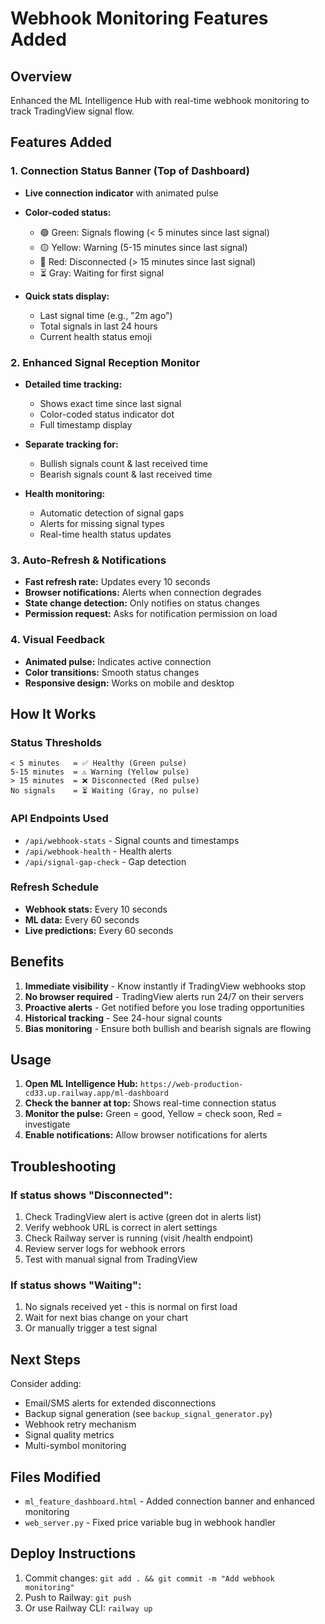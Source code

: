# Webhook Monitoring Features Added

## Overview
Enhanced the ML Intelligence Hub with real-time webhook monitoring to track TradingView signal flow.

## Features Added

### 1. Connection Status Banner (Top of Dashboard)
- **Live connection indicator** with animated pulse
- **Color-coded status:**
  - 🟢 Green: Signals flowing (< 5 minutes since last signal)
  - 🟡 Yellow: Warning (5-15 minutes since last signal)
  - 🔴 Red: Disconnected (> 15 minutes since last signal)
  - ⏳ Gray: Waiting for first signal

- **Quick stats display:**
  - Last signal time (e.g., "2m ago")
  - Total signals in last 24 hours
  - Current health status emoji

### 2. Enhanced Signal Reception Monitor
- **Detailed time tracking:**
  - Shows exact time since last signal
  - Color-coded status indicator dot
  - Full timestamp display
  
- **Separate tracking for:**
  - Bullish signals count & last received time
  - Bearish signals count & last received time
  
- **Health monitoring:**
  - Automatic detection of signal gaps
  - Alerts for missing signal types
  - Real-time health status updates

### 3. Auto-Refresh & Notifications
- **Fast refresh rate:** Updates every 10 seconds
- **Browser notifications:** Alerts when connection degrades
- **State change detection:** Only notifies on status changes
- **Permission request:** Asks for notification permission on load

### 4. Visual Feedback
- **Animated pulse:** Indicates active connection
- **Color transitions:** Smooth status changes
- **Responsive design:** Works on mobile and desktop

## How It Works

### Status Thresholds
```
< 5 minutes   = ✅ Healthy (Green pulse)
5-15 minutes  = ⚠️ Warning (Yellow pulse)
> 15 minutes  = ❌ Disconnected (Red pulse)
No signals    = ⏳ Waiting (Gray, no pulse)
```

### API Endpoints Used
- `/api/webhook-stats` - Signal counts and timestamps
- `/api/webhook-health` - Health alerts
- `/api/signal-gap-check` - Gap detection

### Refresh Schedule
- **Webhook stats:** Every 10 seconds
- **ML data:** Every 60 seconds
- **Live predictions:** Every 60 seconds

## Benefits

1. **Immediate visibility** - Know instantly if TradingView webhooks stop
2. **No browser required** - TradingView alerts run 24/7 on their servers
3. **Proactive alerts** - Get notified before you lose trading opportunities
4. **Historical tracking** - See 24-hour signal counts
5. **Bias monitoring** - Ensure both bullish and bearish signals are flowing

## Usage

1. **Open ML Intelligence Hub:** `https://web-production-cd33.up.railway.app/ml-dashboard`
2. **Check the banner at top:** Shows real-time connection status
3. **Monitor the pulse:** Green = good, Yellow = check soon, Red = investigate
4. **Enable notifications:** Allow browser notifications for alerts

## Troubleshooting

### If status shows "Disconnected":
1. Check TradingView alert is active (green dot in alerts list)
2. Verify webhook URL is correct in alert settings
3. Check Railway server is running (visit /health endpoint)
4. Review server logs for webhook errors
5. Test with manual signal from TradingView

### If status shows "Waiting":
1. No signals received yet - this is normal on first load
2. Wait for next bias change on your chart
3. Or manually trigger a test signal

## Next Steps

Consider adding:
- Email/SMS alerts for extended disconnections
- Backup signal generation (see `backup_signal_generator.py`)
- Webhook retry mechanism
- Signal quality metrics
- Multi-symbol monitoring

## Files Modified
- `ml_feature_dashboard.html` - Added connection banner and enhanced monitoring
- `web_server.py` - Fixed price variable bug in webhook handler

## Deploy Instructions
1. Commit changes: `git add . && git commit -m "Add webhook monitoring"`
2. Push to Railway: `git push`
3. Or use Railway CLI: `railway up`
